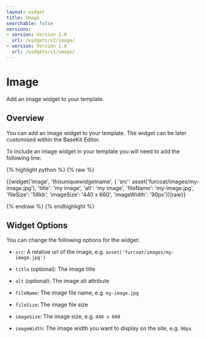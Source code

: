 ```yaml
---
layout: widget
title: Image
searchable: false
versions:
- version: Version 2.0
  url: /widgets/v2/image/
- version: Version 1.0
  url: /widgets/v1/image/
---
```


# Image

Add an image widget to your template.

## Overview

You can add an image widget to your template. The widget can be later customised within the BaseKit Editor. 

To include an image widget in your template you will need to add the following line:

{% highlight python %}
{% raw %}

{{widget('image', 'thisuniquewidgetname', { 'src': asset('furcoat/images/my-image.jpg'), 'title': 'my image', 'alt': 'my image', 'fileName': 'my-image.jpg', 'fileSize': '58kb', 'imageSize': '440 x 660', 'imageWidth': '90px'})|raw}}

{% endraw %}
{% endhighlight %}

## Widget Options

You can change the following options for the widget:

* `src`: A relative url of the image, e.g. `asset('furcoat/images/my-image.jpg')`

* `title` (optional): The image title

* `alt` (optional): The image alt attribute

* `fileName`: The image file name, e.g. `my-image.jpg`

* `fileSize`: The image file size 

* `imageSize`: The image size, e.g. `440 x 660`

* `imageWidth`: The image width you want to display on the site, e.g. `90px`
